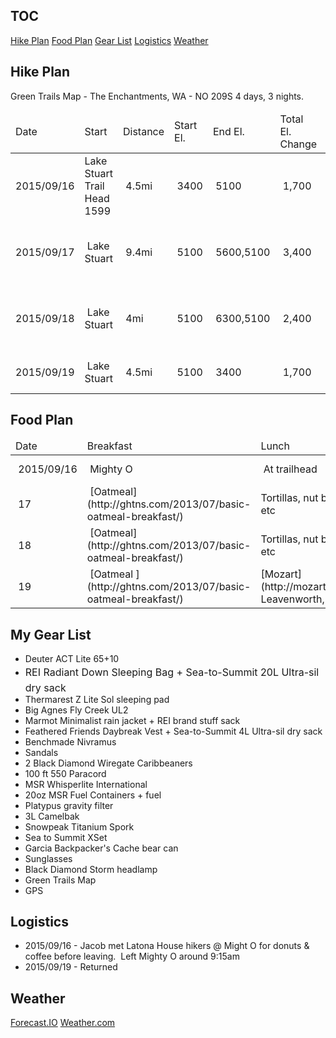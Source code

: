 ## TOC

[Hike Plan](#hike) [Food Plan](#food) [Gear List](#gear) [Logistics](#logic) [Weather](#weather)

## <a id="hike"></a>Hike Plan

Green Trails Map - The Enchantments, WA - NO 209S 4 days, 3 nights.

<table>

<thead>

<tr>

<td>Date</td>

<td>Start</td>

<td>Distance</td>

<td>Start El.</td>

<td>End El.</td>

<td>Total El. Change</td>

<td>End</td>

<td> Hardness</td>

</tr>

</thead>

<tbody>

<tr>

<td>2015/09/16</td>

<td>Lake Stuart Trail Head 1599</td>

<td> 4.5mi</td>

<td> 3400</td>

<td> 5100</td>

<td> 1,700</td>

<td> Lake Stuart</td>

<td> 6.2</td>

<td>[BlackCamera](http://ghtns.com/2015/09/lsd2015-day1/) [RedCamera](http://ghtns.com/2015/09/lsd2015r-day1/)</td>

</tr>

<tr>

<td>2015/09/17</td>

<td> Lake Stuart</td>

<td> 9.4mi</td>

<td> 5100</td>

<td> 5600,5100</td>

<td> 3,400</td>

<td> Colchuck Lake, Lake Stuart</td>

<td>12.8</td>

<td>[BlackCamera](http://ghtns.com/2015/09/lsd2015-day2/) [RedCamera](http://ghtns.com/2015/09/lsd2015r-day2/)</td>

</tr>

<tr>

<td>2015/09/18</td>

<td> Lake Stuart</td>

<td> 4mi</td>

<td> 5100</td>

<td> 6300,5100</td>

<td> 2,400</td>

<td> Horseshoe Lake, Lake Stuart</td>

<td> 6.4</td>

<td>[BlackCamera](http://ghtns.com/2015/09/lsd2015-day3/) [RedCamera](http://ghtns.com/2015/09/lsd2015r-day3/)</td>

</tr>

<tr>

<td>2015/09/19</td>

<td> Lake Stuart</td>

<td> 4.5mi</td>

<td> 5100</td>

<td> 3400</td>

<td> 1,700</td>

<td>Lake Stuart Trail Head 1599</td>

<td> 6.2</td>

<td>[BlackCamera](http://ghtns.com/2015/09/lsd2015-day4/)</td>

</tr>

</tbody>

</table>

## <a id="food"></a>Food Plan

<table>

<thead>

<tr>

<td>Date</td>

<td>Breakfast</td>

<td>Lunch</td>

<td>Dinner</td>

</tr>

</thead>

<tbody>

<tr>

<td> 2015/09/16</td>

<td> Mighty O</td>

<td> At trailhead</td>

<td> [Beef Chili](http://ghtns.com/2015/08/trail-chili/)</td>

</tr>

<tr>

<td> 17</td>

<td> [Oatmeal](http://ghtns.com/2013/07/basic-oatmeal-breakfast/)</td>

<td>Tortillas, nut butter, meat, gorp, etc</td>

<td> [Pasta with Turkey & Pesto](http://ghtns.com/2013/07/spaghetti-with-pesto-sauce-and-chicken/)</td>

</tr>

<tr>

<td> 18</td>

<td> [Oatmeal](http://ghtns.com/2013/07/basic-oatmeal-breakfast/)</td>

<td>Tortillas, nut butter, meat, gorp, etc</td>

<td> [Pasta with Red Sauce](http://ghtns.com/2013/07/spaghetti-with-red-sauce-meat-peppers/)</td>

</tr>

<tr>

<td> 19</td>

<td> [Oatmeal ](http://ghtns.com/2013/07/basic-oatmeal-breakfast/)</td>

<td>[Mozart](http://mozartsrestaurant.com), Leavenworth, WA</td>

<td> in Seattle</td>

</tr>

</tbody>

</table>

## <a id="gear"></a>My Gear List

*   Deuter ACT Lite 65+10
*   <span style="line-height: 1.714285714; font-size: 1rem;">REI Radiant Down Sleeping Bag + Sea-to-Summit 20L Ultra-sil dry sack</span>
*   Thermarest Z Lite Sol sleeping pad
*   Big Agnes Fly Creek UL2
*   Marmot Minimalist rain jacket + REI brand stuff sack
*   Feathered Friends Daybreak Vest + Sea-to-Summit 4L Ultra-sil dry sack
*   Benchmade Nivramus
*   Sandals
*   2 Black Diamond Wiregate Caribbeaners
*   100 ft 550 Paracord
*   MSR Whisperlite International
*   20oz MSR Fuel Containers + fuel
*   Platypus gravity filter
*   3L Camelbak
*   Snowpeak Titanium Spork
*   Sea to Summit XSet
*   Garcia Backpacker's Cache bear can
*   Sunglasses
*   Black Diamond Storm headlamp
*   Green Trails Map
*   GPS

## <a id="logic"></a>Logistics

*   2015/09/16 - Jacob met Latona House hikers @ Might O for donuts & coffee before leaving.  Left Mighty O around 9:15am
*   2015/09/19 - Returned

## <a id="weather"></a>Weather

[Forecast.IO](http://forecast.io/#/f/47.5972,-120.6595) [Weather.com](http://www.weather.com/weather/today/l/USWA0227:1:US)